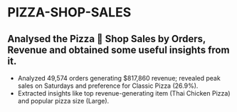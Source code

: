# PIZZA-SHOP-SALES
## Analysed the Pizza 🍕 Shop Sales by Orders, Revenue and obtained some useful insights from it.
- Analyzed 49,574 orders generating $817,860 revenue; revealed peak sales on Saturdays and preference for Classic Pizza (26.9%).
- Extracted insights like top revenue-generating item (Thai Chicken Pizza) and popular pizza size (Large).
